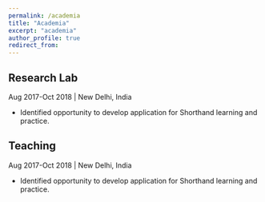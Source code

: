 ```yaml
---
permalink: /academia
title: "Academia"
excerpt: "academia"
author_profile: true
redirect_from: 
---
```



Research Lab
------
Aug 2017-Oct 2018 | New Delhi, India  
* Identified opportunity to develop application for Shorthand learning and practice.


Teaching
------
Aug 2017-Oct 2018 | New Delhi, India  
* Identified opportunity to develop application for Shorthand learning and practice.

